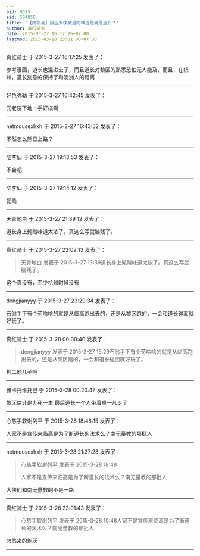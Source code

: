 ```yaml
---
aid: 9025
zid: 584850
title: '【闹临高】接应大侠撤退的难道是就是道长？'
author: 真红骑士
date: 2015-03-27 16:17:25+07:00
lastmod: 2015-03-28 23:01:00+07:00
---
```


真红骑士 于 2015-3-27 16:17:25 发表了：

参考漫画，道长也混进去了，而且道长对黎区的熟悉恐怕无人能及，而且，在杭州，道长刻意的保持了和澳洲人的距离

---------

好色弥勒 于 2015-3-27 16:42:45 发表了：

元老院下地一手好棋啊

---------

netmousexhxh 于 2015-3-27 16:43:52 发表了：

不然怎么熊已上路？

---------

陆李仙 于 2015-3-27 19:13:53 发表了：

不会吧

---------

陆李仙 于 2015-3-27 19:14:12 发表了：

犯贱

---------

天青地白 于 2015-3-27 21:39:12 发表了：

道长身上髡贼味道太浓了。真这么写就脑残了。

---------

真红骑士 于 2015-3-27 23:02:13 发表了：

> 天青地白 发表于 2015-3-27 13:39道长身上髡贼味道太浓了。真这么写就脑残了。



这个真没有，至少杭州时候没有

---------

dengjianyyy 于 2015-3-27 23:29:34 发表了：

石翁手下有个苟啥啥的就是从临高跑出去的，还是从黎区跑的，一会和道长碰面就好玩了。

---------

真红骑士 于 2015-3-28 00:00:40 发表了：

> dengjianyyy 发表于 2015-3-27 15:29石翁手下有个苟啥啥的就是从临高跑出去的，还是从黎区跑的，一会和道长碰面就好玩了。



狗二他儿子吧

---------

雅卡托维托巴 于 2015-3-28 00:20:47 发表了：

黎区估计是九死一生 最后道长一个人带着卓一凡走了

---------

心慈手软谢列平 于 2015-3-28 18:48:15 发表了：

人家不是宣传来临高是为了断道长的法术么？南无量教的那批人

---------

netmousexhxh 于 2015-3-28 21:37:28 发表了：

> 心慈手软谢列平 发表于 2015-3-28 18:48
> 
> 人家不是宣传来临高是为了断道长的法术么？南无量教的那批人



大侠们和南无量教的不是一路

---------

真红骑士 于 2015-3-28 23:01:43 发表了：

> 心慈手软谢列平 发表于 2015-3-28 10:48人家不是宣传来临高是为了断道长的法术么？南无量教的那批人



忽悠来的炮灰

---------

